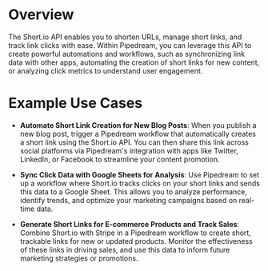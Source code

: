 # Overview

The Short.io API enables you to shorten URLs, manage short links, and track link clicks with ease. Within Pipedream, you can leverage this API to create powerful automations and workflows, such as synchronizing link data with other apps, automating the creation of short links for new content, or analyzing click metrics to understand user engagement.

# Example Use Cases

- **Automate Short Link Creation for New Blog Posts**: When you publish a new blog post, trigger a Pipedream workflow that automatically creates a short link using the Short.io API. You can then share this link across social platforms via Pipedream's integration with apps like Twitter, LinkedIn, or Facebook to streamline your content promotion.

- **Sync Click Data with Google Sheets for Analysis**: Use Pipedream to set up a workflow where Short.io tracks clicks on your short links and sends this data to a Google Sheet. This allows you to analyze performance, identify trends, and optimize your marketing campaigns based on real-time data.

- **Generate Short Links for E-commerce Products and Track Sales**: Combine Short.io with Stripe in a Pipedream workflow to create short, trackable links for new or updated products. Monitor the effectiveness of these links in driving sales, and use this data to inform future marketing strategies or promotions.
